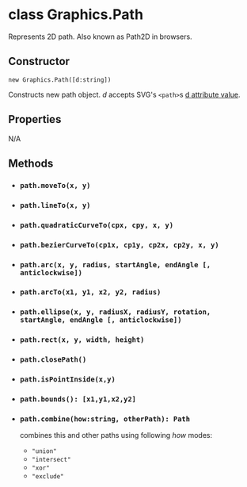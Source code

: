 # class Graphics.Path

Represents 2D path. Also known as Path2D in browsers.

## Constructor

`new Graphics.Path([d:string])`

Constructs new path object. _d_ accepts SVG's `<path>`s [d attribute value](https://developer.mozilla.org/en-US/docs/Web/SVG/Attribute/d).

## Properties

N/A

## Methods

* ### `path.moveTo(x, y)`
* ### `path.lineTo(x, y)`
* ### `path.quadraticCurveTo(cpx, cpy, x, y)`
* ### `path.bezierCurveTo(cp1x, cp1y, cp2x, cp2y, x, y)`
* ### `path.arc(x, y, radius, startAngle, endAngle [, anticlockwise])`
* ### `path.arcTo(x1, y1, x2, y2, radius)`
* ### `path.ellipse(x, y, radiusX, radiusY, rotation, startAngle, endAngle [, anticlockwise])`
* ### `path.rect(x, y, width, height)`
* ### `path.closePath()`

* ### `path.isPointInside(x,y)`
* ### `path.bounds(): [x1,y1,x2,y2]`
* ### `path.combine(how:string, otherPath): Path`
  
  combines this and other paths using following _how_ modes:
  
  * `"union"` 
  * `"intersect"`
  * `"xor"`
  * `"exclude"`


